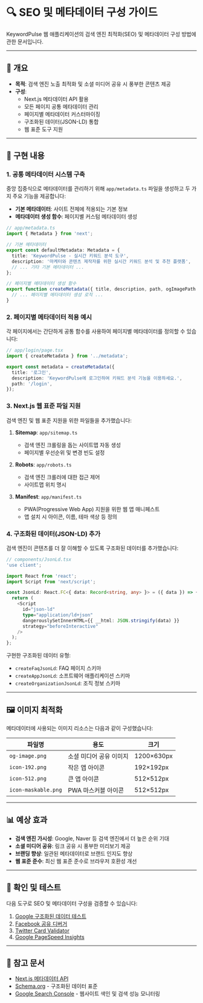 # 🔍 SEO 및 메타데이터 구성 가이드

KeywordPulse 웹 애플리케이션의 검색 엔진 최적화(SEO) 및 메타데이터 구성 방법에 관한 문서입니다.

---

## 📌 개요

- **목적**: 검색 엔진 노출 최적화 및 소셜 미디어 공유 시 풍부한 콘텐츠 제공
- **구성**: 
  - Next.js 메타데이터 API 활용
  - 모든 페이지 공통 메타데이터 관리
  - 페이지별 메타데이터 커스터마이징
  - 구조화된 데이터(JSON-LD) 통합
  - 웹 표준 도구 지원

---

## 🔧 구현 내용

### 1. 공통 메타데이터 시스템 구축

중앙 집중식으로 메타데이터를 관리하기 위해 `app/metadata.ts` 파일을 생성하고 두 가지 주요 기능을 제공합니다:

- **기본 메타데이터**: 사이트 전체에 적용되는 기본 정보
- **메타데이터 생성 함수**: 페이지별 커스텀 메타데이터 생성

```typescript
// app/metadata.ts
import { Metadata } from 'next';

// 기본 메타데이터
export const defaultMetadata: Metadata = {
  title: 'KeywordPulse - 실시간 키워드 분석 도구',
  description: '마케터와 콘텐츠 제작자를 위한 실시간 키워드 분석 및 추천 플랫폼',
  // ... 기타 기본 메타데이터 ...
};

// 페이지별 메타데이터 생성 함수
export function createMetadata({ title, description, path, ogImagePath }: {...}): Metadata {
  // ... 페이지별 메타데이터 생성 로직 ...
}
```

### 2. 페이지별 메타데이터 적용 예시

각 페이지에서는 간단하게 공통 함수를 사용하여 페이지별 메타데이터를 정의할 수 있습니다:

```typescript
// app/login/page.tsx
import { createMetadata } from '../metadata';

export const metadata = createMetadata({
  title: '로그인',
  description: 'KeywordPulse에 로그인하여 키워드 분석 기능을 이용하세요.',
  path: '/login',
});
```

### 3. Next.js 웹 표준 파일 지원

검색 엔진 및 웹 표준 지원을 위한 파일들을 추가했습니다:

1. **Sitemap**: `app/sitemap.ts`
   - 검색 엔진 크롤링을 돕는 사이트맵 자동 생성
   - 페이지별 우선순위 및 변경 빈도 설정

2. **Robots**: `app/robots.ts`
   - 검색 엔진 크롤러에 대한 접근 제어
   - 사이트맵 위치 명시

3. **Manifest**: `app/manifest.ts`
   - PWA(Progressive Web App) 지원을 위한 웹 앱 매니페스트
   - 앱 설치 시 아이콘, 이름, 테마 색상 등 정의

### 4. 구조화된 데이터(JSON-LD) 추가

검색 엔진이 콘텐츠를 더 잘 이해할 수 있도록 구조화된 데이터를 추가했습니다:

```typescript
// components/JsonLd.tsx
'use client';

import React from 'react';
import Script from 'next/script';

const JsonLd: React.FC<{ data: Record<string, any> }> = ({ data }) => {
  return (
    <Script
      id="json-ld"
      type="application/ld+json"
      dangerouslySetInnerHTML={{ __html: JSON.stringify(data) }}
      strategy="beforeInteractive"
    />
  );
};
```

구현한 구조화된 데이터 유형:
- `createFaqJsonLd`: FAQ 페이지 스키마
- `createAppJsonLd`: 소프트웨어 애플리케이션 스키마
- `createOrganizationJsonLd`: 조직 정보 스키마

---

## 🖼️ 이미지 최적화

메타데이터에 사용되는 이미지 리소스는 다음과 같이 구성했습니다:

| 파일명 | 용도 | 크기 |
|------|------|------|
| `og-image.png` | 소셜 미디어 공유 이미지 | 1200×630px |
| `icon-192.png` | 작은 앱 아이콘 | 192×192px |
| `icon-512.png` | 큰 앱 아이콘 | 512×512px |
| `icon-maskable.png` | PWA 마스커블 아이콘 | 512×512px |

---

## 📊 예상 효과

- **검색 엔진 가시성**: Google, Naver 등 검색 엔진에서 더 높은 순위 기대
- **소셜 미디어 공유**: 링크 공유 시 풍부한 미리보기 제공
- **브랜딩 향상**: 일관된 메타데이터로 브랜드 인지도 향상
- **웹 표준 준수**: 최신 웹 표준 준수로 브라우저 호환성 개선

---

## 🔎 확인 및 테스트

다음 도구로 SEO 및 메타데이터 구성을 검증할 수 있습니다:

1. [Google 구조화된 데이터 테스트](https://search.google.com/structured-data/testing-tool)
2. [Facebook 공유 디버거](https://developers.facebook.com/tools/debug/)
3. [Twitter Card Validator](https://cards-dev.twitter.com/validator)
4. [Google PageSpeed Insights](https://pagespeed.web.dev/)

---

## 📌 참고 문서
- [Next.js 메타데이터 API](https://nextjs.org/docs/app/building-your-application/optimizing/metadata)
- [Schema.org](https://schema.org/) - 구조화된 데이터 표준
- [Google Search Console](https://search.google.com/search-console/about) - 웹사이트 색인 및 검색 성능 모니터링